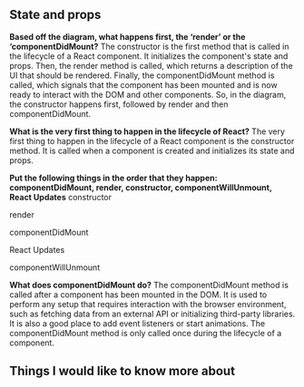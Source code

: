 ## State and props

**Based off the diagram, what happens first, the ‘render’ or the ‘componentDidMount?**
The constructor is the first method that is called in the lifecycle of a React component. It initializes the component's state and props. Then, the render method is called, which returns a description of the UI that should be rendered. Finally, the componentDidMount method is called, which signals that the component has been mounted and is now ready to interact with the DOM and other components. So, in the diagram, the constructor happens first, followed by render and then componentDidMount.

**What is the very first thing to happen in the lifecycle of React?**
The very first thing to happen in the lifecycle of a React component is the constructor method. It is called when a component is created and initializes its state and props.

**Put the following things in the order that they happen: componentDidMount, render, constructor, componentWillUnmount, React Updates**
constructor

render

componentDidMount

React Updates

componentWillUnmount

**What does componentDidMount do?**
The componentDidMount method is called after a component has been mounted in the DOM. It is used to perform any setup that requires interaction with the browser environment, such as fetching data from an external API or initializing third-party libraries. It is also a good place to add event listeners or start animations. The componentDidMount method is only called once during the lifecycle of a component.

## Things I would like to know more about